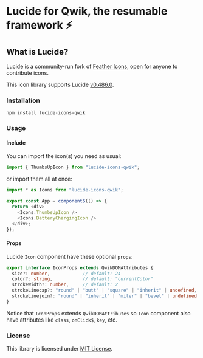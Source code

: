 # Lucide for Qwik, the resumable framework ⚡️

## What is Lucide?

Lucide is a community-run fork of [Feather Icons](https://github.com/feathericons/feather "https://github.com/feathericons/feather"), open for anyone to contribute icons.

This icon library supports Lucide [v0.486.0](https://github.com/lucide-icons/lucide "https://github.com/lucide-icons/lucide").

### Installation

```shell
npm install lucide-icons-qwik
```

### Usage

#### Include

You can import the icon(s) you need as usual:

```ts
import { ThumbsUpIcon } from "lucide-icons-qwik";
```

or import them all at once:

```ts
import * as Icons from "lucide-icons-qwik";

export const App = component$(() => {
  return <div>
    <Icons.ThumbsUpIcon />
    <Icons.BatteryChargingIcon />
  </div>;
});
```

#### Props

Lucide `Icon` component have these optional `props`:

```ts
export interface IconProps extends QwikDOMAttributes {
  size?: number,            // default: 24
  color?: string,           // default: "currentColor"
  strokeWidth?: number,     // default: 2
  strokeLinecap?: "round" | "butt" | "square" | "inherit" | undefined,   // default: "round"
  strokeLinejoin?: "round" | "inherit" | "miter" | "bevel" | undefined   // default: "round"
}
```

Notice that `IconProps` extends `QwikDOMAttributes` so `Icon` component also have attributes like `class`, `onClick$`, `key`, etc.

### License

This library is licensed under [MIT License](https://github.com/LuminescentDev/lucide-icons-qwik/blob/main/LICENSE "https://github.com/LuminescentDev/lucide-icons-qwik/blob/main/LICENSE").
